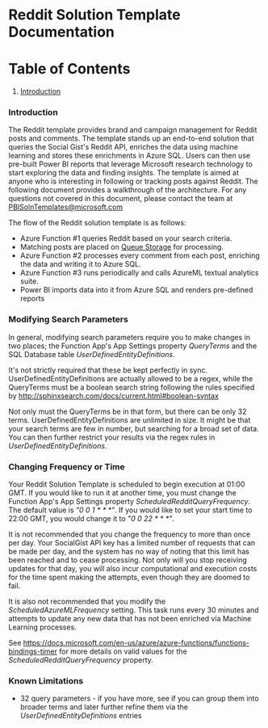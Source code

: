 ﻿Reddit Solution Template Documentation
===========================================================

# Table of Contents
1. [Introduction](#introduction)


### Introduction

The Reddit template provides brand and campaign management for Reddit posts and comments.  The template stands up an end-to-end solution that queries the Social Gist's Reddit API, enriches the data using machine learning and stores these enrichments in Azure SQL. Users can then use pre-built Power BI reports that leverage Microsoft research technology to start exploring the data and finding insights.
The template is aimed at anyone who is interesting in following or tracking posts against Reddit.
The following document provides a walkthrough of the architecture. For any questions not covered in this document, please contact the team at <PBISolnTemplates@microsoft.com>


The flow of the Reddit solution template is as follows:

-   Azure Function #1 queries Reddit based on your search criteria.
-   Matching posts are placed on [Queue Storage](https://azure.microsoft.com/en-us/services/storage/queues/) for processing.
-   Azure Function #2 processes every comment from each post, enriching the data and writing it to Azure SQL.
-   Azure Function #3 runs periodically and calls AzureML textual analytics suite.
-   Power BI imports data into it from Azure SQL and renders pre-defined reports

###  Modifying Search Parameters
In general, modifying search parameters require you to make changes in two places; the Function App's App Settings property *QueryTerms* and the SQL Database table *UserDefinedEntityDefinitions*.

It's not strictly required that these be kept perfectly in sync.  UserDefinedEntityDefinitions are actually allowed to be a regex, while the QueryTerms must be a boolean search string following the rules specified by http://sphinxsearch.com/docs/current.html#boolean-syntax

Not only must the QueryTerms be in that form, but there can be only 32 terms.  UserDefinedEntityDefinitions are unlimited in size.  It might be that your search terms are few in number, but searching for a broad set of data.  You can then further restrict your results via the regex rules in *UserDefinedEntityDefinitions*.  

### Changing Frequency or Time
Your Reddit Solution Template is scheduled to begin execution at 01:00 GMT.  If you would like to run it at another time, you must change the Function App's App Settings property *ScheduledRedditQueryFrequency*.  The default value is _"0 0 1 * * *"_.  If you would like to set your start time to 22:00 GMT, you would change it to _"0 0 22 * * *"_.  

It is not recommended that you change the frequency to more than once per day.  Your SocialGist API key has a limited number of requests that can be made per day, and the system has no way of noting that this limit has been reached and to cease processing.  Not only will you stop receiving updates for that day, you will also incur computational and execution costs for the time spent making the attempts, even though they are doomed to fail.

It is also not recommended that you modify the *ScheduledAzureMLFrequency* setting.  This task runs every 30 minutes and attempts to update any new data that has not been enriched via Machine Learning processes.

See https://docs.microsoft.com/en-us/azure/azure-functions/functions-bindings-timer for more details on valid values for the *ScheduledRedditQueryFrequency* property.

### Known Limitations
-  32 query parameters - if you have more, see if you can group them into broader terms and later further refine them via the *UserDefinedEntityDefinitions* entries
